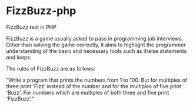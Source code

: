 # FizzBuzz-php
FizzBuzz test in PHP

FizzBuzz is a game usually asked to pass in programming job interviews. Other than solving the game correctly, it aims to highlight the programmer understanding of the basic and necessary tools such as if/else statements and loops.

The rules of FizzBuzz are as follows:

“Write a program that prints the numbers from 1 to 100. But for multiples of three print ‘Fizz’ instead of the number and for the multiples of five print ‘Buzz’. For numbers which are multiples of both three and five print ‘FizzBuzz’.”
